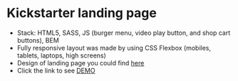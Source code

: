 # Kickstarter landing page

- Stack: HTML5, SASS, JS (burger menu, video play button, and shop cart buttons), BEM
- Fully responsive layout was made by using CSS Flexbox (mobiles, tablets, laptops, high screens)
- Design of landing page you could find [here](https://www.figma.com/file/5jdcVOv7NiA0l0HGfqEyHC/%E2%84%9611-(kickstarter)-(Copy)?node-id=0%3A1)
- Click the link to see [DEMO](https://pavliklaw7.github.io/Kickstarter/)
